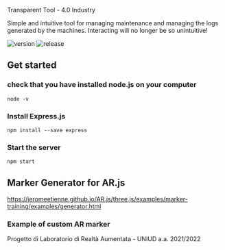 Transparent Tool - 4.0 Industry

Simple and intuitive tool for managing maintenance and managing the logs generated by the machines.
Interacting will no longer be so unintuitive!

![version](https://user-images.githubusercontent.com/85477443/172361412-2ab5afe1-88ce-461a-baf6-e1d0c99b868c.svg)
![release](https://user-images.githubusercontent.com/85477443/172361422-956d4931-ec03-4a0c-8e76-c38f72210420.svg)

## Get started

### check that you have installed node.js on your computer
    node -v

### Install Express.js
    npm install --save express
    
### Start the server
    npm start
    
## Marker Generator for AR.js
https://jeromeetienne.github.io/AR.js/three.js/examples/marker-training/examples/generator.html

### Example of custom AR marker

Progetto di Laboratorio di Realtà Aumentata - UNIUD a.a. 2021/2022
